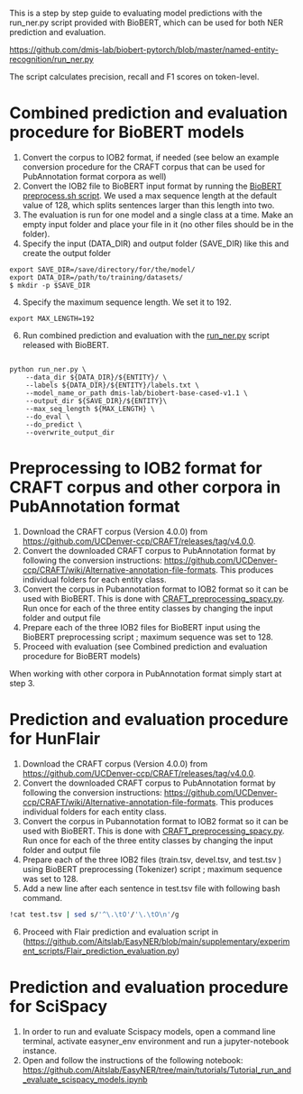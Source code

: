 This is a step by step guide to evaluating model predictions with the run_ner.py script provided with BioBERT, which can be used for both NER prediction and evaluation.

https://github.com/dmis-lab/biobert-pytorch/blob/master/named-entity-recognition/run_ner.py

The script calculates precision, recall and F1 scores on token-level.

# Combined prediction and evaluation procedure for BioBERT models
1. Convert the corpus to IOB2 format, if needed (see below an example conversion procedure for the CRAFT corpus that can be used for PubAnnotation format corpora as well)
2. Convert the IOB2 file to BioBERT input format by running the [BioBERT preprocess.sh script](https://github.com/dmis-lab/biobert-pytorch/blob/master/named-entity-recognition/preprocess.sh). We used a max sequence length at the default value of 128, which splits sentences larger than this length into two. 
3. The evaluation is run for one model and a single class at a time. Make an empty input folder and place your file in it (no other files should be in the folder).
4. Specify the input (DATA_DIR) and output folder (SAVE_DIR) like this and create the output folder
```console
export SAVE_DIR=/save/directory/for/the/model/
export DATA_DIR=/path/to/training/datasets/
$ mkdir -p $SAVE_DIR
```
4. Specify the maximum sequence length. We set it to 192.
```console
export MAX_LENGTH=192
```
6. Run combined prediction and evaluation with the [run_ner.py](https://github.com/dmis-lab/biobert-pytorch/blob/master/named-entity-recognition/run_ner.py) script released with BioBERT. 
```console

python run_ner.py \
    --data_dir ${DATA_DIR}/${ENTITY}/ \
    --labels ${DATA_DIR}/${ENTITY}/labels.txt \
    --model_name_or_path dmis-lab/biobert-base-cased-v1.1 \
    --output_dir ${SAVE_DIR}/${ENTITY}\
    --max_seq_length ${MAX_LENGTH} \
    --do_eval \
    --do_predict \
    --overwrite_output_dir
```

# Preprocessing to IOB2 format for CRAFT corpus and other corpora in PubAnnotation format
1. Download the CRAFT corpus (Version 4.0.0) from https://github.com/UCDenver-ccp/CRAFT/releases/tag/v4.0.0.
2. Convert the downloaded CRAFT corpus to PubAnnotation format by following the conversion instructions: https://github.com/UCDenver-ccp/CRAFT/wiki/Alternative-annotation-file-formats. This produces individual folders for each entity class.
3. Convert the corpus in Pubannotation format to IOB2 format so it can be used with BioBERT. This is done with [CRAFT_preprocessing_spacy.py](https://github.com/Aitslab/EasyNER/blob/main/supplementary/experiment_scripts/CRAFT_preprocessing_spacy.py). Run once for each of the three entity classes by changing the input folder and output file
7.	Prepare each of the three IOB2 files for BioBERT input using the BioBERT preprocessing script ; maximum sequence was set to 128.
8.	Proceed with evaluation (see Combined prediction and evaluation procedure for BioBERT models)

When working with other corpora in PubAnnotation format simply start at step 3.


# Prediction and evaluation procedure for HunFlair
1. Download the CRAFT corpus (Version 4.0.0) from https://github.com/UCDenver-ccp/CRAFT/releases/tag/v4.0.0.
2. Convert the downloaded CRAFT corpus to PubAnnotation format by following the conversion instructions: https://github.com/UCDenver-ccp/CRAFT/wiki/Alternative-annotation-file-formats. This produces individual folders for each entity class.
3. Convert the corpus in Pubannotation format to IOB2 format so it can be used with BioBERT. This is done with [CRAFT_preprocessing_spacy.py](https://github.com/Aitslab/EasyNER/blob/main/supplementary/experiment_scripts/CRAFT_preprocessing_spacy.py). Run once for each of the three entity classes by changing the input folder and output file
4.	Prepare each of the three IOB2 files (train.tsv, devel.tsv, and test.tsv ) using BioBERT preprocessing (Tokenizer) script ; maximum sequence was set to 128.
5.  Add a new line after each sentence in test.tsv file with following bash command.
```bash
!cat test.tsv | sed s/'^\.\tO'/'\.\tO\n'/g
```   
6. Proceed with Flair prediction and evaluation script in (https://github.com/Aitslab/EasyNER/blob/main/supplementary/experiment_scripts/Flair_prediction_evaluation.py) 


# Prediction and evaluation procedure for SciSpacy

1. In order to run and evaluate Scispacy models, open a command line terminal, activate easyner_env environment and run a jupyter-notebook instance.
2.  Open and follow the instructions of the following notebook: https://github.com/Aitslab/EasyNER/tree/main/tutorials/Tutorial_run_and_evaluate_scispacy_models.ipynb 

